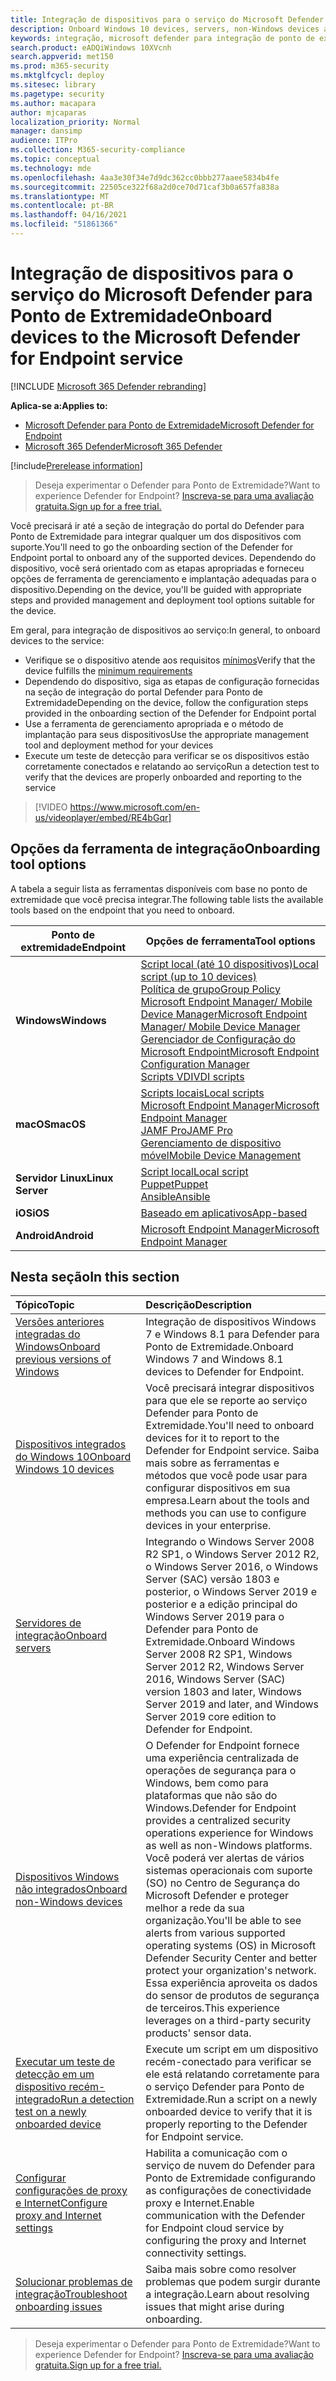 ```yaml
---
title: Integração de dispositivos para o serviço do Microsoft Defender para Ponto de Extremidade
description: Onboard Windows 10 devices, servers, non-Windows devices and learn how to run a detection test.
keywords: integração, microsoft defender para integração de ponto de extremidade, integração do windows atp, sccm, política de grupo, mdm, script local, teste de detecção
search.product: eADQiWindows 10XVcnh
search.appverid: met150
ms.prod: m365-security
ms.mktglfcycl: deploy
ms.sitesec: library
ms.pagetype: security
ms.author: macapara
author: mjcaparas
localization_priority: Normal
manager: dansimp
audience: ITPro
ms.collection: M365-security-compliance
ms.topic: conceptual
ms.technology: mde
ms.openlocfilehash: 4aa3e30f34e7d9dc362cc0bbb277aaee5834b4fe
ms.sourcegitcommit: 22505ce322f68a2d0ce70d71caf3b0a657fa838a
ms.translationtype: MT
ms.contentlocale: pt-BR
ms.lasthandoff: 04/16/2021
ms.locfileid: "51861366"
---
```

# <a name="onboard-devices-to-the-microsoft-defender-for-endpoint-service"></a><span data-ttu-id="83cb4-104">Integração de dispositivos para o serviço do Microsoft Defender para Ponto de Extremidade</span><span class="sxs-lookup"><span data-stu-id="83cb4-104">Onboard devices to the Microsoft Defender for Endpoint service</span></span>

[!INCLUDE [Microsoft 365 Defender rebranding](../../includes/microsoft-defender.md)]

<span data-ttu-id="83cb4-105">**Aplica-se a:**</span><span class="sxs-lookup"><span data-stu-id="83cb4-105">**Applies to:**</span></span>
- [<span data-ttu-id="83cb4-106">Microsoft Defender para Ponto de Extremidade</span><span class="sxs-lookup"><span data-stu-id="83cb4-106">Microsoft Defender for Endpoint</span></span>](https://go.microsoft.com/fwlink/p/?linkid=2154037)
- [<span data-ttu-id="83cb4-107">Microsoft 365 Defender</span><span class="sxs-lookup"><span data-stu-id="83cb4-107">Microsoft 365 Defender</span></span>](https://go.microsoft.com/fwlink/?linkid=2118804)

[!include[Prerelease information](../../includes/prerelease.md)]

><span data-ttu-id="83cb4-108">Deseja experimentar o Defender para Ponto de Extremidade?</span><span class="sxs-lookup"><span data-stu-id="83cb4-108">Want to experience Defender for Endpoint?</span></span> [<span data-ttu-id="83cb4-109">Inscreva-se para uma avaliação gratuita.</span><span class="sxs-lookup"><span data-stu-id="83cb4-109">Sign up for a free trial.</span></span>](https://www.microsoft.com/microsoft-365/windows/microsoft-defender-atp?ocid=docs-wdatp-onboardconfigure-abovefoldlink)

<span data-ttu-id="83cb4-110">Você precisará ir até a seção de integração do portal do Defender para Ponto de Extremidade para integrar qualquer um dos dispositivos com suporte.</span><span class="sxs-lookup"><span data-stu-id="83cb4-110">You'll need to go the onboarding section of the Defender for Endpoint portal to onboard any of the supported devices.</span></span> <span data-ttu-id="83cb4-111">Dependendo do dispositivo, você será orientado com as etapas apropriadas e forneceu opções de ferramenta de gerenciamento e implantação adequadas para o dispositivo.</span><span class="sxs-lookup"><span data-stu-id="83cb4-111">Depending on the device, you'll be guided with appropriate steps and provided management and deployment tool options suitable for the device.</span></span> 

<span data-ttu-id="83cb4-112">Em geral, para integração de dispositivos ao serviço:</span><span class="sxs-lookup"><span data-stu-id="83cb4-112">In general, to onboard devices to the service:</span></span>

- <span data-ttu-id="83cb4-113">Verifique se o dispositivo atende aos requisitos [mínimos](minimum-requirements.md)</span><span class="sxs-lookup"><span data-stu-id="83cb4-113">Verify that the device fulfills the [minimum requirements](minimum-requirements.md)</span></span>
- <span data-ttu-id="83cb4-114">Dependendo do dispositivo, siga as etapas de configuração fornecidas na seção de integração do portal Defender para Ponto de Extremidade</span><span class="sxs-lookup"><span data-stu-id="83cb4-114">Depending on the device, follow the configuration steps provided in the onboarding section of the Defender for Endpoint portal</span></span>
- <span data-ttu-id="83cb4-115">Use a ferramenta de gerenciamento apropriada e o método de implantação para seus dispositivos</span><span class="sxs-lookup"><span data-stu-id="83cb4-115">Use the appropriate management tool and deployment method for your devices</span></span>
- <span data-ttu-id="83cb4-116">Execute um teste de detecção para verificar se os dispositivos estão corretamente conectados e relatando ao serviço</span><span class="sxs-lookup"><span data-stu-id="83cb4-116">Run a detection test to verify that the devices are properly onboarded and reporting to the service</span></span>

>[!VIDEO https://www.microsoft.com/en-us/videoplayer/embed/RE4bGqr]

## <a name="onboarding-tool-options"></a><span data-ttu-id="83cb4-117">Opções da ferramenta de integração</span><span class="sxs-lookup"><span data-stu-id="83cb4-117">Onboarding tool options</span></span>
<span data-ttu-id="83cb4-118">A tabela a seguir lista as ferramentas disponíveis com base no ponto de extremidade que você precisa integrar.</span><span class="sxs-lookup"><span data-stu-id="83cb4-118">The following table lists the available tools based on the endpoint that you need to onboard.</span></span>

| <span data-ttu-id="83cb4-119">Ponto de extremidade</span><span class="sxs-lookup"><span data-stu-id="83cb4-119">Endpoint</span></span>     | <span data-ttu-id="83cb4-120">Opções de ferramenta</span><span class="sxs-lookup"><span data-stu-id="83cb4-120">Tool options</span></span>                       |
|--------------|------------------------------------------|
| <span data-ttu-id="83cb4-121">**Windows**</span><span class="sxs-lookup"><span data-stu-id="83cb4-121">**Windows**</span></span>  |  [<span data-ttu-id="83cb4-122">Script local (até 10 dispositivos)</span><span class="sxs-lookup"><span data-stu-id="83cb4-122">Local script (up to 10 devices)</span></span>](configure-endpoints-script.md) <br>  [<span data-ttu-id="83cb4-123">Política de grupo</span><span class="sxs-lookup"><span data-stu-id="83cb4-123">Group Policy</span></span>](configure-endpoints-gp.md) <br>  [<span data-ttu-id="83cb4-124">Microsoft Endpoint Manager/ Mobile Device Manager</span><span class="sxs-lookup"><span data-stu-id="83cb4-124">Microsoft Endpoint Manager/ Mobile Device Manager</span></span>](configure-endpoints-mdm.md) <br>   [<span data-ttu-id="83cb4-125">Gerenciador de Configuração do Microsoft Endpoint</span><span class="sxs-lookup"><span data-stu-id="83cb4-125">Microsoft Endpoint Configuration Manager</span></span>](configure-endpoints-sccm.md) <br> [<span data-ttu-id="83cb4-126">Scripts VDI</span><span class="sxs-lookup"><span data-stu-id="83cb4-126">VDI scripts</span></span>](configure-endpoints-vdi.md)   |
| <span data-ttu-id="83cb4-127">**macOS**</span><span class="sxs-lookup"><span data-stu-id="83cb4-127">**macOS**</span></span>    | [<span data-ttu-id="83cb4-128">Scripts locais</span><span class="sxs-lookup"><span data-stu-id="83cb4-128">Local scripts</span></span>](mac-install-manually.md) <br> [<span data-ttu-id="83cb4-129">Microsoft Endpoint Manager</span><span class="sxs-lookup"><span data-stu-id="83cb4-129">Microsoft Endpoint Manager</span></span>](mac-install-with-intune.md) <br> [<span data-ttu-id="83cb4-130">JAMF Pro</span><span class="sxs-lookup"><span data-stu-id="83cb4-130">JAMF Pro</span></span>](mac-install-with-jamf.md) <br> [<span data-ttu-id="83cb4-131">Gerenciamento de dispositivo móvel</span><span class="sxs-lookup"><span data-stu-id="83cb4-131">Mobile Device Management</span></span>](mac-install-with-other-mdm.md) |
| <span data-ttu-id="83cb4-132">**Servidor Linux**</span><span class="sxs-lookup"><span data-stu-id="83cb4-132">**Linux Server**</span></span> | [<span data-ttu-id="83cb4-133">Script local</span><span class="sxs-lookup"><span data-stu-id="83cb4-133">Local script</span></span>](linux-install-manually.md) <br> [<span data-ttu-id="83cb4-134">Puppet</span><span class="sxs-lookup"><span data-stu-id="83cb4-134">Puppet</span></span>](linux-install-with-puppet.md) <br> [<span data-ttu-id="83cb4-135">Ansible</span><span class="sxs-lookup"><span data-stu-id="83cb4-135">Ansible</span></span>](linux-install-with-ansible.md)|
| <span data-ttu-id="83cb4-136">**iOS**</span><span class="sxs-lookup"><span data-stu-id="83cb4-136">**iOS**</span></span>      | [<span data-ttu-id="83cb4-137">Baseado em aplicativos</span><span class="sxs-lookup"><span data-stu-id="83cb4-137">App-based</span></span>](ios-install.md)                                |
| <span data-ttu-id="83cb4-138">**Android**</span><span class="sxs-lookup"><span data-stu-id="83cb4-138">**Android**</span></span>  | [<span data-ttu-id="83cb4-139">Microsoft Endpoint Manager</span><span class="sxs-lookup"><span data-stu-id="83cb4-139">Microsoft Endpoint Manager</span></span>](android-intune.md)               | 




## <a name="in-this-section"></a><span data-ttu-id="83cb4-140">Nesta seção</span><span class="sxs-lookup"><span data-stu-id="83cb4-140">In this section</span></span>
<span data-ttu-id="83cb4-141">Tópico</span><span class="sxs-lookup"><span data-stu-id="83cb4-141">Topic</span></span> | <span data-ttu-id="83cb4-142">Descrição</span><span class="sxs-lookup"><span data-stu-id="83cb4-142">Description</span></span>
:---|:---
[<span data-ttu-id="83cb4-143">Versões anteriores integradas do Windows</span><span class="sxs-lookup"><span data-stu-id="83cb4-143">Onboard previous versions of Windows</span></span>](onboard-downlevel.md)| <span data-ttu-id="83cb4-144">Integração de dispositivos Windows 7 e Windows 8.1 para Defender para Ponto de Extremidade.</span><span class="sxs-lookup"><span data-stu-id="83cb4-144">Onboard Windows 7 and Windows 8.1 devices to Defender for Endpoint.</span></span> 
[<span data-ttu-id="83cb4-145">Dispositivos integrados do Windows 10</span><span class="sxs-lookup"><span data-stu-id="83cb4-145">Onboard Windows 10 devices</span></span>](configure-endpoints.md) | <span data-ttu-id="83cb4-146">Você precisará integrar dispositivos para que ele se reporte ao serviço Defender para Ponto de Extremidade.</span><span class="sxs-lookup"><span data-stu-id="83cb4-146">You'll need to onboard devices for it to report to the Defender for Endpoint service.</span></span> <span data-ttu-id="83cb4-147">Saiba mais sobre as ferramentas e métodos que você pode usar para configurar dispositivos em sua empresa.</span><span class="sxs-lookup"><span data-stu-id="83cb4-147">Learn about the tools and methods you can use to configure devices in your enterprise.</span></span>
[<span data-ttu-id="83cb4-148">Servidores de integração</span><span class="sxs-lookup"><span data-stu-id="83cb4-148">Onboard servers</span></span>](configure-server-endpoints.md) |  <span data-ttu-id="83cb4-149">Integrando o Windows Server 2008 R2 SP1, o Windows Server 2012 R2, o Windows Server 2016, o Windows Server (SAC) versão 1803 e posterior, o Windows Server 2019 e posterior e a edição principal do Windows Server 2019 para o Defender para Ponto de Extremidade.</span><span class="sxs-lookup"><span data-stu-id="83cb4-149">Onboard Windows Server 2008 R2 SP1, Windows Server 2012 R2, Windows Server 2016, Windows Server (SAC) version 1803 and later, Windows Server 2019 and later, and Windows Server 2019 core edition to Defender for Endpoint.</span></span>
[<span data-ttu-id="83cb4-150">Dispositivos Windows não integrados</span><span class="sxs-lookup"><span data-stu-id="83cb4-150">Onboard non-Windows devices</span></span>](configure-endpoints-non-windows.md) | <span data-ttu-id="83cb4-151">O Defender for Endpoint fornece uma experiência centralizada de operações de segurança para o Windows, bem como para plataformas que não são do Windows.</span><span class="sxs-lookup"><span data-stu-id="83cb4-151">Defender for Endpoint provides a centralized security operations experience for Windows as well as non-Windows platforms.</span></span> <span data-ttu-id="83cb4-152">Você poderá ver alertas de vários sistemas operacionais com suporte (SO) no Centro de Segurança do Microsoft Defender e proteger melhor a rede da sua organização.</span><span class="sxs-lookup"><span data-stu-id="83cb4-152">You'll be able to see alerts from various supported operating systems (OS) in Microsoft Defender Security Center and better protect your organization's network.</span></span> <span data-ttu-id="83cb4-153">Essa experiência aproveita os dados do sensor de produtos de segurança de terceiros.</span><span class="sxs-lookup"><span data-stu-id="83cb4-153">This experience leverages on a third-party security products' sensor data.</span></span> 
[<span data-ttu-id="83cb4-154">Executar um teste de detecção em um dispositivo recém-integrado</span><span class="sxs-lookup"><span data-stu-id="83cb4-154">Run a detection test on a newly onboarded device</span></span>](run-detection-test.md) | <span data-ttu-id="83cb4-155">Execute um script em um dispositivo recém-conectado para verificar se ele está relatando corretamente para o serviço Defender para Ponto de Extremidade.</span><span class="sxs-lookup"><span data-stu-id="83cb4-155">Run a script on a newly onboarded device to verify that it is properly reporting to the Defender for Endpoint service.</span></span>
[<span data-ttu-id="83cb4-156">Configurar configurações de proxy e Internet</span><span class="sxs-lookup"><span data-stu-id="83cb4-156">Configure proxy and Internet settings</span></span>](configure-proxy-internet.md)| <span data-ttu-id="83cb4-157">Habilita a comunicação com o serviço de nuvem do Defender para Ponto de Extremidade configurando as configurações de conectividade proxy e Internet.</span><span class="sxs-lookup"><span data-stu-id="83cb4-157">Enable communication with the Defender for Endpoint cloud service by configuring the proxy and Internet connectivity settings.</span></span>
[<span data-ttu-id="83cb4-158">Solucionar problemas de integração</span><span class="sxs-lookup"><span data-stu-id="83cb4-158">Troubleshoot onboarding issues</span></span>](troubleshoot-onboarding.md) | <span data-ttu-id="83cb4-159">Saiba mais sobre como resolver problemas que podem surgir durante a integração.</span><span class="sxs-lookup"><span data-stu-id="83cb4-159">Learn about resolving issues that might arise during onboarding.</span></span>

><span data-ttu-id="83cb4-160">Deseja experimentar o Defender para Ponto de Extremidade?</span><span class="sxs-lookup"><span data-stu-id="83cb4-160">Want to experience Defender for Endpoint?</span></span> [<span data-ttu-id="83cb4-161">Inscreva-se para uma avaliação gratuita.</span><span class="sxs-lookup"><span data-stu-id="83cb4-161">Sign up for a free trial.</span></span>](https://www.microsoft.com/microsoft-365/windows/microsoft-defender-atp?ocid=docs-wdatp-onboardconfigure-belowfoldlink)
